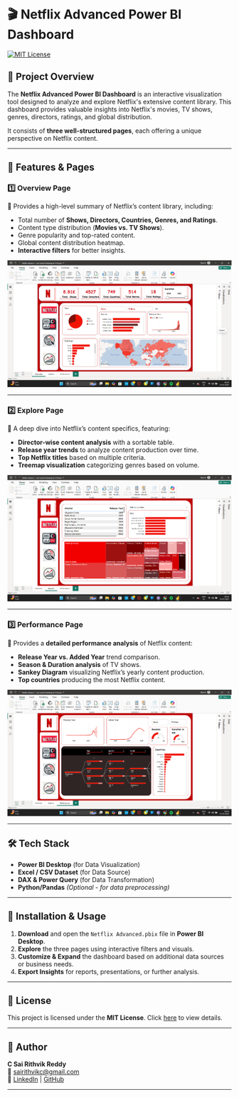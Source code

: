 # 🎬 Netflix Advanced Power BI Dashboard

[![MIT License](https://img.shields.io/badge/License-MIT-blue.svg)](LICENSE)

## 📌 Project Overview
The **Netflix Advanced Power BI Dashboard** is an interactive visualization tool designed to analyze and explore Netflix's extensive content library. This dashboard provides valuable insights into Netflix's movies, TV shows, genres, directors, ratings, and global distribution. 

It consists of **three well-structured pages**, each offering a unique perspective on Netflix content.

---

## 🚀 Features & Pages

### **1️⃣ Overview Page**
🔹 Provides a high-level summary of Netflix’s content library, including:
   - Total number of **Shows, Directors, Countries, Genres, and Ratings**.
   - Content type distribution (**Movies vs. TV Shows**).
   - Genre popularity and top-rated content.
   - Global content distribution heatmap.
   - **Interactive filters** for better insights.

![Overview Page](Screenshot%202025-03-11%20003433.png)

---

### **2️⃣ Explore Page**
🔹 A deep dive into Netflix’s content specifics, featuring:
   - **Director-wise content analysis** with a sortable table.
   - **Release year trends** to analyze content production over time.
   - **Top Netflix titles** based on multiple criteria.
   - **Treemap visualization** categorizing genres based on volume.

![Explore Page](Screenshot%202025-03-11%20003452.png)

---

### **3️⃣ Performance Page**
🔹 Provides a **detailed performance analysis** of Netflix content:
   - **Release Year vs. Added Year** trend comparison.
   - **Season & Duration analysis** of TV shows.
   - **Sankey Diagram** visualizing Netflix’s yearly content production.
   - **Top countries** producing the most Netflix content.

![Performance Page](Screenshot%202025-03-11%20003504.png)

---

## 🛠️ Tech Stack
- **Power BI Desktop** (for Data Visualization)
- **Excel / CSV Dataset** (for Data Source)
- **DAX & Power Query** (for Data Transformation)
- **Python/Pandas** *(Optional - for data preprocessing)*

---

## 📂 Installation & Usage
1. **Download** and open the `Netflix Advanced.pbix` file in **Power BI Desktop**.
2. **Explore** the three pages using interactive filters and visuals.
3. **Customize & Expand** the dashboard based on additional data sources or business needs.
4. **Export Insights** for reports, presentations, or further analysis.

---

## 📜 License
This project is licensed under the **MIT License**. Click [here](LICENSE) to view details.

---

## 👤 Author
**C Sai Rithvik Reddy**   
📧 sairithvikc@gmail.com  
🔗 [LinkedIn](https://www.linkedin.com/in/sai-rithvik-reddy-c-62b111290/) | [GitHub](https://github.com/rithvikreddy93)

---
